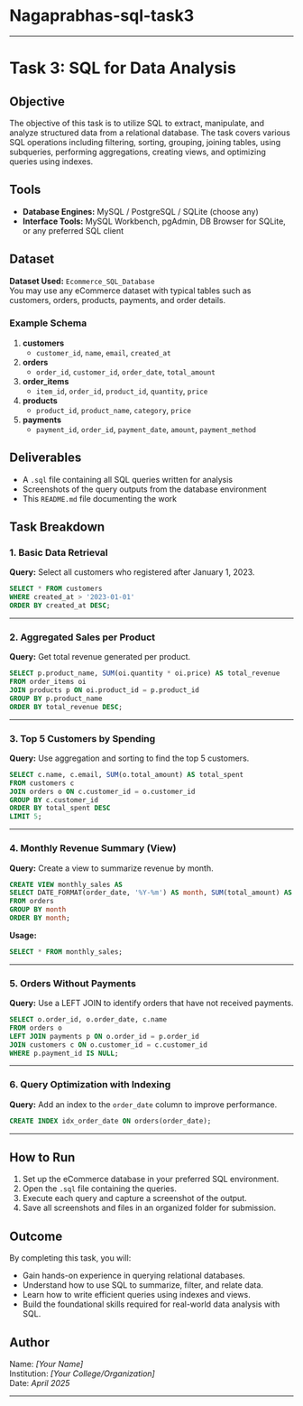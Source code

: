 # Nagaprabhas-sql-task3
---

# Task 3: SQL for Data Analysis

## Objective

The objective of this task is to utilize SQL to extract, manipulate, and analyze structured data from a relational database. The task covers various SQL operations including filtering, sorting, grouping, joining tables, using subqueries, performing aggregations, creating views, and optimizing queries using indexes.

## Tools

- **Database Engines:** MySQL / PostgreSQL / SQLite (choose any)
- **Interface Tools:** MySQL Workbench, pgAdmin, DB Browser for SQLite, or any preferred SQL client

## Dataset

**Dataset Used:** `Ecommerce_SQL_Database`  
You may use any eCommerce dataset with typical tables such as customers, orders, products, payments, and order details.

### Example Schema

1. **customers**
   - `customer_id`, `name`, `email`, `created_at`
2. **orders**
   - `order_id`, `customer_id`, `order_date`, `total_amount`
3. **order_items**
   - `item_id`, `order_id`, `product_id`, `quantity`, `price`
4. **products**
   - `product_id`, `product_name`, `category`, `price`
5. **payments**
   - `payment_id`, `order_id`, `payment_date`, `amount`, `payment_method`

## Deliverables

- A `.sql` file containing all SQL queries written for analysis
- Screenshots of the query outputs from the database environment
- This `README.md` file documenting the work

## Task Breakdown

### 1. Basic Data Retrieval

**Query:** Select all customers who registered after January 1, 2023.

```sql
SELECT * FROM customers
WHERE created_at > '2023-01-01'
ORDER BY created_at DESC;
```

---

### 2. Aggregated Sales per Product

**Query:** Get total revenue generated per product.

```sql
SELECT p.product_name, SUM(oi.quantity * oi.price) AS total_revenue
FROM order_items oi
JOIN products p ON oi.product_id = p.product_id
GROUP BY p.product_name
ORDER BY total_revenue DESC;
```

---

### 3. Top 5 Customers by Spending

**Query:** Use aggregation and sorting to find the top 5 customers.

```sql
SELECT c.name, c.email, SUM(o.total_amount) AS total_spent
FROM customers c
JOIN orders o ON c.customer_id = o.customer_id
GROUP BY c.customer_id
ORDER BY total_spent DESC
LIMIT 5;
```

---

### 4. Monthly Revenue Summary (View)

**Query:** Create a view to summarize revenue by month.

```sql
CREATE VIEW monthly_sales AS
SELECT DATE_FORMAT(order_date, '%Y-%m') AS month, SUM(total_amount) AS revenue
FROM orders
GROUP BY month
ORDER BY month;
```

**Usage:**

```sql
SELECT * FROM monthly_sales;
```

---

### 5. Orders Without Payments

**Query:** Use a LEFT JOIN to identify orders that have not received payments.

```sql
SELECT o.order_id, o.order_date, c.name
FROM orders o
LEFT JOIN payments p ON o.order_id = p.order_id
JOIN customers c ON o.customer_id = c.customer_id
WHERE p.payment_id IS NULL;
```

---

### 6. Query Optimization with Indexing

**Query:** Add an index to the `order_date` column to improve performance.

```sql
CREATE INDEX idx_order_date ON orders(order_date);
```

---

## How to Run

1. Set up the eCommerce database in your preferred SQL environment.
2. Open the `.sql` file containing the queries.
3. Execute each query and capture a screenshot of the output.
4. Save all screenshots and files in an organized folder for submission.

## Outcome

By completing this task, you will:

- Gain hands-on experience in querying relational databases.
- Understand how to use SQL to summarize, filter, and relate data.
- Learn how to write efficient queries using indexes and views.
- Build the foundational skills required for real-world data analysis with SQL.

## Author

Name: *[Your Name]*  
Institution: *[Your College/Organization]*  
Date: *April 2025*

---

